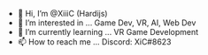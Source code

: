 - 👋 Hi, I’m @XiiiC (Hardijs)
- 👀 I’m interested in ... Game Dev, VR, AI, Web Dev
- 🌱 I’m currently learning ... VR Game Development
- 📫 How to reach me ... Discord: XiC#8623 

<!---
XiiiC/XiiiC is a ✨ special ✨ repository because its `README.md` (this file) appears on your GitHub profile.
You can click the Preview link to take a look at your changes.
--->
